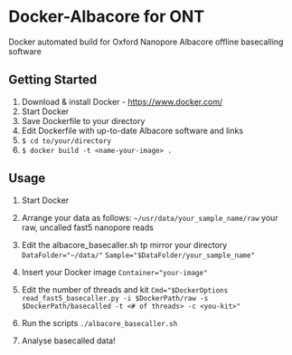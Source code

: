 # Docker-Albacore for ONT
Docker automated build for Oxford Nanopore Albacore offline basecalling software

## Getting Started

1. Download & install Docker - https://www.docker.com/
2. Start Docker
3. Save Dockerfile to your directory
4. Edit Dockerfile with up-to-date Albacore software and links
5. ```$ cd to/your/directory```
6. ```$ docker build -t <name-your-image> .```

## Usage

1. Start Docker
2. Arrange your data as follows:
    ```~/usr/data/your_sample_name/raw``` your raw, uncalled fast5 nanopore reads
    
3. Edit the albacore_basecaller.sh tp mirror your directory
    ```DataFolder="~/data/"```
    ```Sample="$DataFolder/your_sample_name"```
    
4. Insert your Docker image ```Container="your-image"```
    
5. Edit the number of threads and kit ```Cmd="$DockerOptions read_fast5_basecaller.py -i $DockerPath/raw -s $DockerPath/basecalled -t <# of threads> -c <you-kit>"```
    
6. Run the scripts ```./albacore_basecaller.sh```
    
7. Analyse basecalled data!
